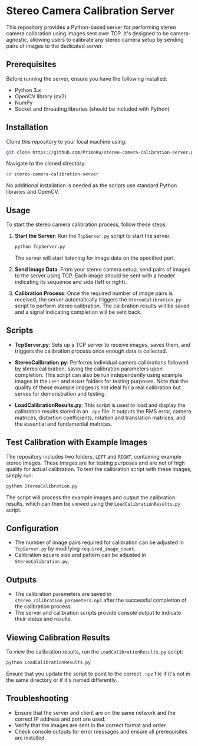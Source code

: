 # Stereo Camera Calibration Server

This repository provides a Python-based server for performing stereo camera calibration using images sent over TCP. It's designed to be camera-agnostic, allowing users to calibrate any stereo camera setup by sending pairs of images to the dedicated server.

## Prerequisites

Before running the server, ensure you have the following installed:
- Python 3.x
- OpenCV library (cv2)
- NumPy
- Socket and threading libraries (should be included with Python)

## Installation

Clone this repository to your local machine using:

```bash
git clone https://github.com/PrimoKu/stereo-camera-calibration-server.git
```

Navigate to the cloned directory:

```bash
cd stereo-camera-calibration-server
```

No additional installation is needed as the scripts use standard Python libraries and OpenCV.

## Usage

To start the stereo camera calibration process, follow these steps:

1. **Start the Server**: Run the `TcpServer.py` script to start the server.

   ```bash
   python TcpServer.py
   ```

   The server will start listening for image data on the specified port.

2. **Send Image Data**: From your stereo camera setup, send pairs of images to the server using TCP. Each image should be sent with a header indicating its sequence and side (left or right).

3. **Calibration Process**: Once the required number of image pairs is received, the server automatically triggers the `StereoCalibration.py` script to perform stereo calibration. The calibration results will be saved and a signal indicating completion will be sent back.

## Scripts

- **TcpServer.py**: Sets up a TCP server to receive images, saves them, and triggers the calibration process once enough data is collected.

- **StereoCalibration.py**: Performs individual camera calibrations followed by stereo calibration, saving the calibration parameters upon completion. This script can also be run independently using example images in the `LEFT` and `RIGHT` folders for testing purposes. Note that the quality of these example images is not ideal for a real calibration but serves for demonstration and testing.

- **LoadCalibrationResults.py**: This script is used to load and display the calibration results stored in an `.npz` file. It outputs the RMS error, camera matrices, distortion coefficients, rotation and translation matrices, and the essential and fundamental matrices.

## Test Calibration with Example Images

The repository includes two folders, `LEFT` and `RIGHT`, containing example stereo images. These images are for testing purposes and are not of high quality for actual calibration. To test the calibration script with these images, simply run:

```bash
python StereoCalibration.py
```

The script will process the example images and output the calibration results, which can then be viewed using the `LoadCalibrationResults.py` script.

## Configuration

- The number of image pairs required for calibration can be adjusted in `TcpServer.py` by modifying `required_image_count`.
- Calibration square size and pattern can be adjusted in `StereoCalibration.py`.

## Outputs

- The calibration parameters are saved in `stereo_calibration_parameters.npz` after the successful completion of the calibration process.
- The server and calibration scripts provide console output to indicate their status and results.

## Viewing Calibration Results

To view the calibration results, run the `LoadCalibrationResults.py` script:

```bash
python LoadCalibrationResults.py
```

Ensure that you update the script to point to the correct `.npz` file if it's not in the same directory or if it's named differently.

## Troubleshooting

- Ensure that the server and client are on the same network and the correct IP address and port are used.
- Verify that the images are sent in the correct format and order.
- Check console outputs for error messages and ensure all prerequisites are installed.
